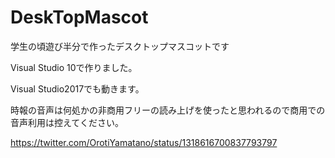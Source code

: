 # DeskTopMascot
学生の頃遊び半分で作ったデスクトップマスコットです

Visual Studio 10で作りました。

Visual Studio2017でも動きます。

時報の音声は何処かの非商用フリーの読み上げを使ったと思われるので商用での音声利用は控えてください。


https://twitter.com/OrotiYamatano/status/1318616700837793797

